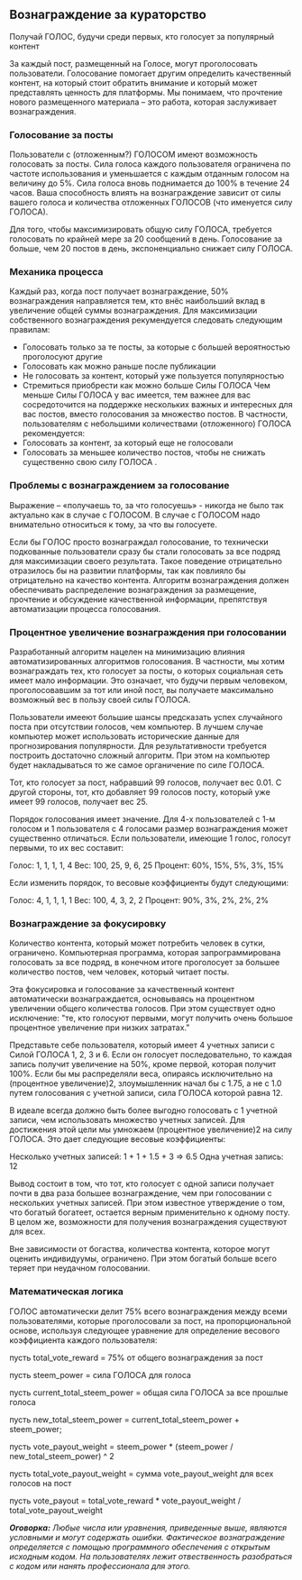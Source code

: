 ## Вознаграждение за кураторство

Получай ГОЛОС, будучи среди первых, кто голосует за популярный контент

За каждый пост, размещенный на Голосе, могут проголосовать пользователи. Голосование помогает другим определить качественный контент, на который стоит обратить внимание и который может представлять ценность для платформы. Мы понимаем, что прочтение нового размещенного материала – это работа, которая заслуживает вознаграждения.

### Голосование за посты

Пользователи с (отложенным?) ГОЛОСОМ имеют возможность голосовать за посты. Сила голоса каждого пользователя ограничена по частоте использования и уменьшается с каждым отданным голосом на величину до 5%. Сила голоса вновь поднимается до 100% в течение 24 часов. Ваша способность влиять на вознаграждение зависит от силы вашего голоса и количества отложенных ГОЛОСОВ (что именуется  силу ГОЛОСА).

Для того, чтобы максимизировать общую силу ГОЛОСА, требуется голосовать по крайней мере за 20 сообщений в день. Голосование за больше, чем 20 постов в день, экспоненциально снижает силу ГОЛОСА.

### Механика процесса

Каждый раз, когда пост получает вознаграждение, 50% вознаграждения направляется тем, кто внёс наибольший вклад в увеличение общей суммы вознаграждения. Для максимизации собственного вознаграждения рекумендуется следовать следующим правилам:

- Голосовать только за те посты, за которые с большей вероятностью проголосуют другие
- Голосовать как можно раньше после публикации
- Не голосовать за контент, который уже пользуется популярностью
- Стремиться приобрести как можно больше Силы ГОЛОСА
Чем меньше Силы ГОЛОСА у вас имеется, тем важнее для вас сосредоточится на поддержке нескольких важных и интересных для вас постов, вместо голосования за множество постов. В частности, пользователям с небольшими количествами (отложенного) ГОЛОСА рекомендуется:
- Голосовать за контент, за который еще не голосовали
- Голосовать за меньшее количество постов, чтобы не снижать существенно свою силу ГОЛОСА .

### Проблемы с вознаграждением за голосование

Выражение – «получаешь то, за что голосуешь» - никогда не было так актуально как в случае с ГОЛОСОМ. В случае с ГОЛОСОМ надо внимательно относиться к тому, за что вы голосуете. 

Если бы ГОЛОС просто вознаграждал голосование, то технически подкованные пользователи сразу бы стали голосовать за все подряд для максимизации своего результата. Такое поведение отрицательно отразилось бы на развитии платформы, так как повлияло бы отрицательно на качество контента. Алгоритм вознаграждения должен обеспечивать распределение вознаграждения за размещение, прочтение и обсуждение качественной информации, препятствуя автоматизации процесса голосования.

### Процентное увеличение вознаграждения при голосовании

Разработанный алгоритм нацелен на минимизацию влияния автоматизированных алгоритмов голосования. В частности, мы хотим вознаграждать тех, кто голосует за посты, о которых социальная сеть имеет мало информации. Это означает, что будучи первым человеком, проголосовавшим за тот или иной пост, вы получаете максимально возможный вес в пользу своей силы ГОЛОСА.

Пользователи имееют большие шансы предсказать успех случайного поста при отсутствии голосов, чем компьютер. В лучшем случае компьютер может использовать исторические данные для прогнозирования популярности. Для результативности требуется построить достаточно сложный алгоритм. При этом на компьютер будет накладываться то же самое органичение по силе ГОЛОСА.

Тот, кто голосует за пост, набравший 99 голосов, получает вес 0.01. С другой стороны, тот, кто добавляет 99 голосов посту, который уже имеет 99 голосов, получает вес 25.

Порядок голосования имеет значение. Для 4-х пользователей с 1-м голосом и 1 пользователя с 4 голосами размер вознаграждения может существенно отличаться. Если пользователи, имеющие 1 голос, голосут первыми, то их вес составит:

Голос: 1, 1, 1, 1, 4
Вес: 100, 25, 9, 6, 25
Процент: 60%, 15%, 5%, 3%, 15%

Если изменить порядок, то весовые коэффициенты будут следующими:

Голос: 4, 1, 1, 1, 1
Вес: 100, 4, 3, 2, 2
Процент: 90%, 3%, 2%, 2%, 2%

### Вознаграждение за фокусировку

Количество контента, который может потребить человек в сутки, ограничено. Компьютерная программа, которая запрограммирована голосовать за все подряд, в конечном итоге проголосует за большее количество постов, чем человек, который читает посты. 

Эта фокусировка и голосование за качественный контент автоматически вознаграждается, основываясь на процентном увеличении общего количества голосов. При этом существует одно исключение: 
"те, кто голосуют первыми, могут получить очень большое процентное увеличение при низких затратах."

Представьте себе пользователя, который имеет 4 учетных записи с Силой ГОЛОСА 1, 2, 3 и 6. Если он голосует последовательно, то каждая запись получит увеличение на 50%, кроме первой, которая получит 100%. Если бы мы распределяли веса, опираясь исключительно на (процентное увеличение)2, злоумышленник начал бы с 1.75, а не с 1.0 путем голосования с учетной записи, сила ГОЛОСА которой равна 12.

В идеале всегда должно быть более выгодно голосовать с 1 учетной записи, чем использовать множество учетных записей. Для достижения этой цели мы умножаем (процентное увеличение)2 на силу ГОЛОСА. Это дает следующие весовые коэффициенты:

Несколько учетных записей: 1 + 1 + 1.5 + 3 => 6.5
Одна учетная запись: 12

Вывод состоит в том, что тот, кто голосует с одной записи получает почти в два раза большее вознаграждение, чем при голосовании с нескольких учетных записей. При этом известное утверждение о том, что богатый богатеет, остается верным применительно к одному посту. В целом же, возможности для получения вознаграждения существуют для всех. 

Вне зависимости от богаства, количества контента, которое могут оценить индивидуумы, ограничено. При этом богатый больше всего теряет при неудачном голосовании.

### Математическая логика

ГОЛОС автоматически делит 75% всего вознаграждения между всеми пользователями, которые проголосовали за пост, на пропорциональной основе, используя следующее уравнение для определение весового коэффициента каждого пользователя:

пусть total_vote_reward = 75% от общего вознаграждения за пост

пусть steem_power = сила ГОЛОСА для голоса

пусть current_total_steem_power = общая сила ГОЛОСА за все прошлые голоса

пусть new_total_steem_power = current_total_steem_power + steem_power;

пусть vote_payout_weight = steem_power * (steem_power / new_total_steem_power) ^ 2

пусть total_vote_payout_weight = сумма vote_payout_weight для всех голосов на пост

пусть vote_payout = total_vote_reward * vote_payout_weight / total_vote_payout_weight

_**Оговорка:**_
_Любые числа или уравнения, приведенные выше, являются условными и могут содержать ошибки. Фактическое вознаграждение определяется с помощью программного обеспечения с открытым исходным кодом. На пользователях лежит отвественность разобраться с кодом или нанять профессионала для этого._
